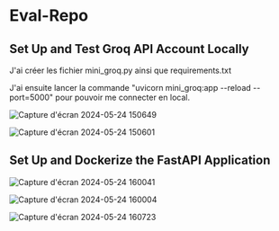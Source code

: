 # Eval-Repo

## Set Up and Test Groq API Account Locally

J'ai créer les fichier mini_groq.py ainsi que requirements.txt

J'ai ensuite lancer la commande "uvicorn mini_groq:app --reload --port=5000" pour pouvoir me connecter en local.


![Capture d'écran 2024-05-24 150649](https://github.com/Abder0514/Eval-Repo/assets/53054661/de22d2b0-44d6-486f-8035-9827b3884984)

![Capture d'écran 2024-05-24 150601](https://github.com/Abder0514/Eval-Repo/assets/53054661/f7625f73-5026-498d-a1cf-9627e4778362)


## Set Up and Dockerize the FastAPI Application

![Capture d'écran 2024-05-24 160041](https://github.com/Abder0514/Eval-Repo/assets/53054661/901a0b1d-3feb-4219-ab47-54c0ee2df768)


![Capture d'écran 2024-05-24 160004](https://github.com/Abder0514/Eval-Repo/assets/53054661/0f639e16-9762-428c-b67f-04b6421fa3ef)


![Capture d'écran 2024-05-24 160723](https://github.com/Abder0514/Eval-Repo/assets/53054661/274e055f-02bb-4211-b0e3-16b4e38fbd57)
